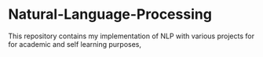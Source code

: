 # Natural-Language-Processing
This repository contains my implementation of NLP with various projects for for academic and self learning purposes,  
